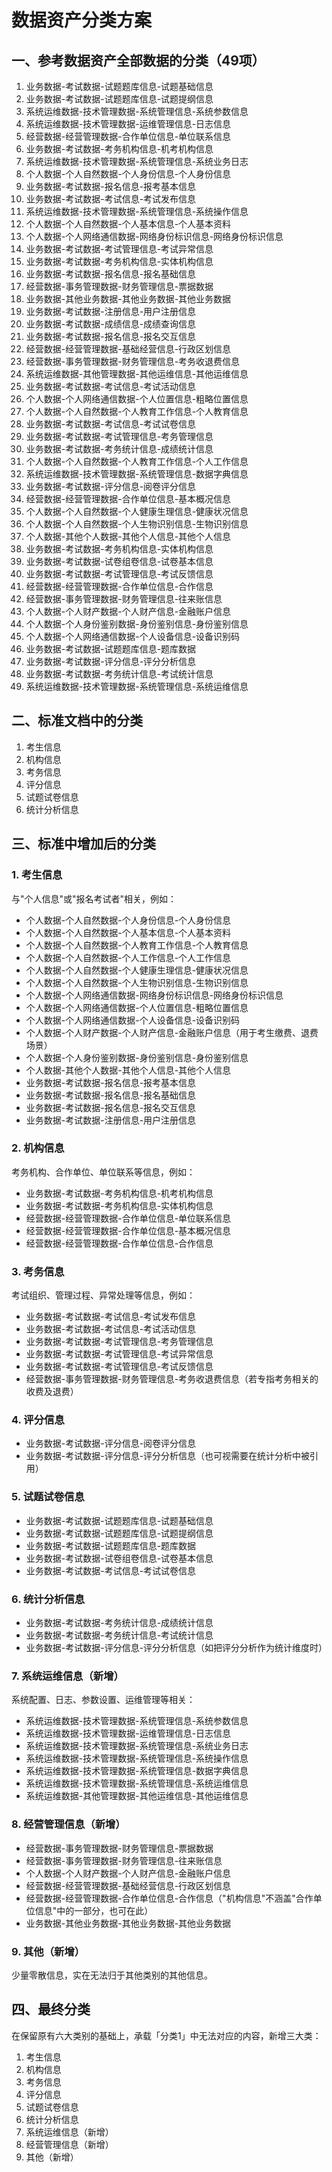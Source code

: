 # 数据资产分类方案

## 一、参考数据资产全部数据的分类（49项）

1. 业务数据-考试数据-试题题库信息-试题基础信息
2. 业务数据-考试数据-试题题库信息-试题提纲信息
3. 系统运维数据-技术管理数据-系统管理信息-系统参数信息
4. 系统运维数据-技术管理数据-运维管理信息-日志信息
5. 经营数据-经营管理数据-合作单位信息-单位联系信息
6. 业务数据-考试数据-考务机构信息-机考机构信息
7. 系统运维数据-技术管理数据-系统管理信息-系统业务日志
8. 个人数据-个人自然数据-个人身份信息-个人身份信息
9. 业务数据-考试数据-报名信息-报考基本信息
10. 业务数据-考试数据-考试信息-考试发布信息
11. 系统运维数据-技术管理数据-系统管理信息-系统操作信息
12. 个人数据-个人自然数据-个人基本信息-个人基本资料
13. 个人数据-个人网络通信数据-网络身份标识信息-网络身份标识信息
14. 业务数据-考试数据-考试管理信息-考试异常信息
15. 业务数据-考试数据-考务机构信息-实体机构信息
16. 业务数据-考试数据-报名信息-报名基础信息
17. 经营数据-事务管理数据-财务管理信息-票据数据
18. 业务数据-其他业务数据-其他业务数据-其他业务数据
19. 业务数据-考试数据-注册信息-用户注册信息
20. 业务数据-考试数据-成绩信息-成绩查询信息
21. 业务数据-考试数据-报名信息-报名交互信息
22. 经营数据-经营管理数据-基础经营信息-行政区划信息
23. 经营数据-事务管理数据-财务管理信息-考务收退费信息
24. 系统运维数据-其他管理数据-其他运维信息-其他运维信息
25. 业务数据-考试数据-考试信息-考试活动信息
26. 个人数据-个人网络通信数据-个人位置信息-粗略位置信息
27. 个人数据-个人自然数据-个人教育工作信息-个人教育信息
28. 业务数据-考试数据-考试信息-考试试卷信息
29. 业务数据-考试数据-考试管理信息-考务管理信息
30. 业务数据-考试数据-考务统计信息-成绩统计信息
31. 个人数据-个人自然数据-个人教育工作信息-个人工作信息
32. 系统运维数据-技术管理数据-系统管理信息-数据字典信息
33. 业务数据-考试数据-评分信息-阅卷评分信息
34. 经营数据-经营管理数据-合作单位信息-基本概况信息
35. 个人数据-个人自然数据-个人健康生理信息-健康状况信息
36. 个人数据-个人自然数据-个人生物识别信息-生物识别信息
37. 个人数据-其他个人数据-其他个人信息-其他个人信息
38. 业务数据-考试数据-考务机构信息-实体机构信息
39. 业务数据-考试数据-试卷组卷信息-试卷基本信息
40. 业务数据-考试数据-考试管理信息-考试反馈信息
41. 经营数据-经营管理数据-合作单位信息-合作信息
42. 经营数据-事务管理数据-财务管理信息-往来账信息
43. 个人数据-个人财产数据-个人财产信息-金融账户信息
44. 个人数据-个人身份鉴别数据-身份鉴别信息-身份鉴别信息
45. 个人数据-个人网络通信数据-个人设备信息-设备识别码
46. 业务数据-考试数据-试题题库信息-题库数据
47. 业务数据-考试数据-评分信息-评分分析信息
48. 业务数据-考试数据-考务统计信息-考试统计信息
49. 系统运维数据-技术管理数据-系统管理信息-系统运维信息

## 二、标准文档中的分类

1. 考生信息
2. 机构信息  
3. 考务信息
4. 评分信息
5. 试题试卷信息
6. 统计分析信息

## 三、标准中增加后的分类

### 1. 考生信息
与"个人信息"或"报名考试者"相关，例如：

- 个人数据-个人自然数据-个人身份信息-个人身份信息
- 个人数据-个人自然数据-个人基本信息-个人基本资料
- 个人数据-个人自然数据-个人教育工作信息-个人教育信息
- 个人数据-个人自然数据-个人工作信息-个人工作信息
- 个人数据-个人自然数据-个人健康生理信息-健康状况信息
- 个人数据-个人自然数据-个人生物识别信息-生物识别信息
- 个人数据-个人网络通信数据-网络身份标识信息-网络身份标识信息
- 个人数据-个人网络通信数据-个人位置信息-粗略位置信息
- 个人数据-个人网络通信数据-个人设备信息-设备识别码
- 个人数据-个人财产数据-个人财产信息-金融账户信息（用于考生缴费、退费场景）
- 个人数据-个人身份鉴别数据-身份鉴别信息-身份鉴别信息
- 个人数据-其他个人数据-其他个人信息-其他个人信息
- 业务数据-考试数据-报名信息-报考基本信息
- 业务数据-考试数据-报名信息-报名基础信息
- 业务数据-考试数据-报名信息-报名交互信息
- 业务数据-考试数据-注册信息-用户注册信息

### 2. 机构信息
考务机构、合作单位、单位联系等信息，例如：

- 业务数据-考试数据-考务机构信息-机考机构信息
- 业务数据-考试数据-考务机构信息-实体机构信息
- 经营数据-经营管理数据-合作单位信息-单位联系信息
- 经营数据-经营管理数据-合作单位信息-基本概况信息
- 经营数据-经营管理数据-合作单位信息-合作信息

### 3. 考务信息
考试组织、管理过程、异常处理等信息，例如：

- 业务数据-考试数据-考试信息-考试发布信息
- 业务数据-考试数据-考试信息-考试活动信息
- 业务数据-考试数据-考试管理信息-考务管理信息
- 业务数据-考试数据-考试管理信息-考试异常信息
- 业务数据-考试数据-考试管理信息-考试反馈信息
- 经营数据-事务管理数据-财务管理信息-考务收退费信息（若专指考务相关的收费及退费）

### 4. 评分信息

- 业务数据-考试数据-评分信息-阅卷评分信息
- 业务数据-考试数据-评分信息-评分分析信息（也可视需要在统计分析中被引用）

### 5. 试题试卷信息

- 业务数据-考试数据-试题题库信息-试题基础信息
- 业务数据-考试数据-试题题库信息-试题提纲信息
- 业务数据-考试数据-试题题库信息-题库数据
- 业务数据-考试数据-试卷组卷信息-试卷基本信息
- 业务数据-考试数据-考试信息-考试试卷信息

### 6. 统计分析信息

- 业务数据-考试数据-考务统计信息-成绩统计信息
- 业务数据-考试数据-考务统计信息-考试统计信息
- 业务数据-考试数据-评分信息-评分分析信息（如把评分分析作为统计维度时）

### 7. 系统运维信息（新增）
系统配置、日志、参数设置、运维管理等相关：

- 系统运维数据-技术管理数据-系统管理信息-系统参数信息
- 系统运维数据-技术管理数据-运维管理信息-日志信息
- 系统运维数据-技术管理数据-系统管理信息-系统业务日志
- 系统运维数据-技术管理数据-系统管理信息-系统操作信息
- 系统运维数据-技术管理数据-系统管理信息-数据字典信息
- 系统运维数据-技术管理数据-系统管理信息-系统运维信息
- 系统运维数据-其他管理数据-其他运维信息-其他运维信息

### 8. 经营管理信息（新增）

- 经营数据-事务管理数据-财务管理信息-票据数据
- 经营数据-事务管理数据-财务管理信息-往来账信息
- 个人数据-个人财产数据-个人财产信息-金融账户信息
- 经营数据-经营管理数据-基础经营信息-行政区划信息
- 经营数据-经营管理数据-合作单位信息-合作信息（"机构信息"不涵盖"合作单位信息"中的一部分，也可在此）
- 业务数据-其他业务数据-其他业务数据-其他业务数据

### 9. 其他（新增）
少量零散信息，实在无法归于其他类别的其他信息。

## 四、最终分类

在保留原有六大类别的基础上，承载「分类1」中无法对应的内容，新增三大类：

1. 考生信息
2. 机构信息
3. 考务信息
4. 评分信息
5. 试题试卷信息
6. 统计分析信息
7. 系统运维信息（新增）
8. 经营管理信息（新增）
9. 其他（新增）
